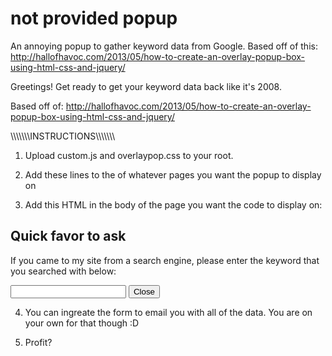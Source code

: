 not provided popup
================

An annoying popup to gather keyword data from Google. Based off of this: http://hallofhavoc.com/2013/05/how-to-create-an-overlay-popup-box-using-html-css-and-jquery/


Greetings! Get ready to get your keyword data back like it's 2008. 

Based off of: http://hallofhavoc.com/2013/05/how-to-create-an-overlay-popup-box-using-html-css-and-jquery/

\\\\\\\\\\\\\\INSTRUCTIONS\\\\\\\\\\\\\\

1. Upload custom.js and overlaypop.css to your root.

2. Add these lines to the <head> of whatever pages you want the popup to display on

<script type="text/javascript" src="http://ajax.googleapis.com/ajax/libs/jquery/1.9.0/jquery.min.js"></script>
<script type="text/javascript" src="custom.js"></script>
<link href='overlaypopup.css' rel='stylesheet' type='text/css'>

3. Add this HTML in the body of the page you want the code to display on:

<div>
<div>
<h2>Quick favor to ask</h2>
<p>If you came to my site from a search engine, please enter the keyword that you searched with below:</p>
<input type="text" maxlength="255" value=""/>
<button>Close</button>
</div>
</div>

4. You can ingreate the form to email you with all of the data. You are on your own for that though :D

5. Profit?

